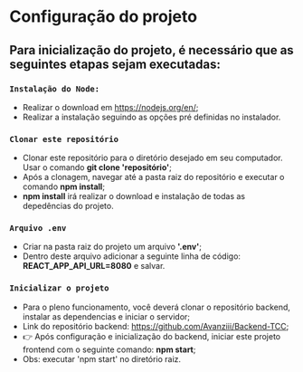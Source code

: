 # Configuração do projeto

## Para inicialização do projeto, é necessário que as seguintes etapas sejam executadas:

### `Instalação do Node:`
* Realizar o download em https://nodejs.org/en/;
* Realizar a instalação seguindo as opções pré definidas no instalador.

### `Clonar este repositório`
* Clonar este repositório para o diretório desejado em seu computador. Usar o comando **git clone 'repositório'**;
* Após a clonagem, navegar até a pasta raiz do repositório e executar o comando **npm install**;
* **npm install** irá realizar o download e instalação de todas as depedências do projeto.

### `Arquivo .env`
* Criar na pasta raiz do projeto um arquivo **'.env'**;
* Dentro deste arquivo adicionar a seguinte linha de código: **REACT_APP_API_URL=8080** e salvar.

### `Inicializar o projeto`
* Para o pleno funcionamento, você deverá clonar o repositório backend, instalar as dependencias e iniciar o servidor;
* Link do repositório backend: https://github.com/Avanziii/Backend-TCC;
* 👉 Após configuração e inicialização do backend, iniciar este projeto frontend com o seguinte comando: **npm start**; 
* Obs: executar 'npm start' no diretório raiz.
